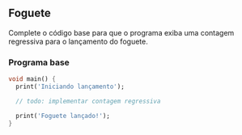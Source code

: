 ## Foguete

Complete o código base para que o programa exiba uma contagem regressiva para o lançamento do foguete.

### Programa base

```dart
void main() {
  print('Iniciando lançamento');

  // todo: implementar contagem regressiva

  print('Foguete lançado!');
}
```